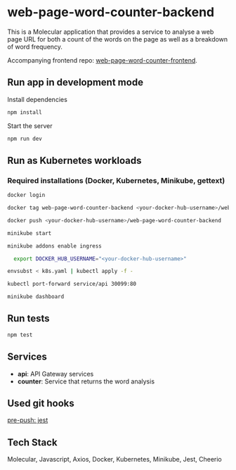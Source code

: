 # web-page-word-counter-backend

This is a Molecular application that provides a service to analyse a web page URL for both a count of the words on the page as well as a breakdown of word frequency.

Accompanying frontend repo: [web-page-word-counter-frontend](https://github.com/W-E-Robinson/web-page-word-counter-frontend).

## Run app in development mode

Install dependencies

```bash
npm install
```

Start the server

```bash
npm run dev
```

## Run as Kubernetes workloads

### Required installations (Docker, Kubernetes, Minikube, gettext)

```bash
docker login
```
```bash
docker tag web-page-word-counter-backend <your-docker-hub-username>/web-page-word-counter-backend .
```
```bash
docker push <your-docker-hub-username>/web-page-word-counter-backend
```
```bash
minikube start
```
```bash
minikube addons enable ingress
```
```bash
  export DOCKER_HUB_USERNAME="<your-docker-hub-username>"
```
```bash
envsubst < k8s.yaml | kubectl apply -f -
```
```bash
kubectl port-forward service/api 30099:80
```
```bash
minikube dashboard
```

## Run tests

```bash
npm test
```

## Services
- **api**: API Gateway services
- **counter**: Service that returns the word analysis

## Used git hooks

[pre-push: jest](https://github.com/W-E-Robinson/git-hooks/blob/main/pre-push/jest.sh)

## Tech Stack

Molecular, Javascript, Axios, Docker, Kubernetes, Minikube, Jest, Cheerio

